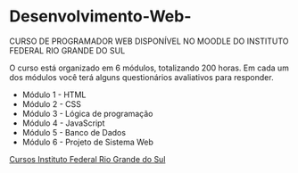 # Desenvolvimento-Web-
CURSO DE PROGRAMADOR WEB DISPONÍVEL NO MOODLE DO INSTITUTO FEDERAL RIO GRANDE DO SUL

O curso está organizado em 6 módulos, totalizando 200 horas. Em cada um dos módulos você terá alguns questionários avaliativos para responder.
<ul>
  <li>Módulo 1 - HTML</li>
  <li>Módulo 2 - CSS</li>
  <li>Módulo 3 - Lógica de programação</li>
  <li>Módulo 4 - JavaScript</li>
  <li>Módulo 5 - Banco de Dados</li>
  <li>Módulo 6 - Projeto de Sistema Web</li>
</ul>

<a href="https://moodle.ifrs.edu.br/course/">Cursos Instituto Federal Rio Grande do Sul</a>
